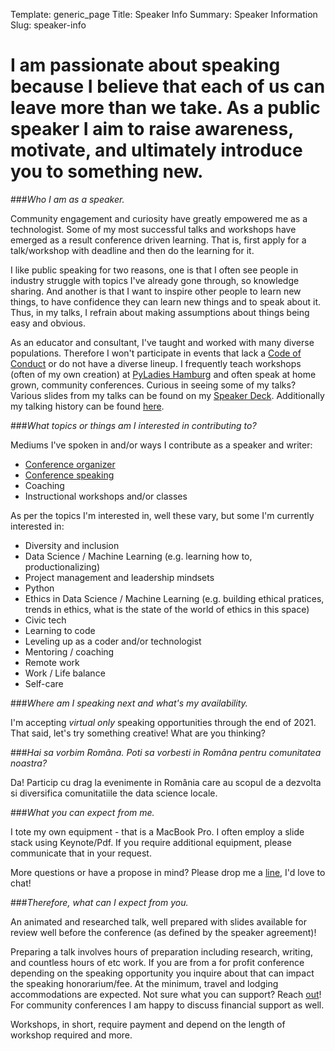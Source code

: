 Template: generic_page
Title: Speaker Info
Summary: Speaker Information 
Slug: speaker-info

# I am passionate about speaking because I believe that each of us can leave more than we take. As a public speaker I aim to raise awareness, motivate, and ultimately introduce you to something new.

###_Who I am as a speaker._

Community engagement and curiosity have greatly empowered me as a technologist. Some of my most successful talks and workshops have emerged as a result conference driven learning. That is, first apply for a talk/workshop with deadline and then do the learning for it.

I like public speaking for two reasons, one is that I often see people in industry struggle with topics I've already gone through, so knowledge sharing. And another is that I want to inspire other people to learn new things, to have confidence they can learn new things and to speak about it. Thus, in my talks, I refrain about making assumptions about things being easy and obvious.

As an educator and consultant, I've taught and worked with many diverse populations. Therefore I won't participate in events that lack a [Code of Conduct](https://www.ashedryden.com/blog/codes-of-conduct-101-faq) or do not have a diverse lineup. I frequently teach workshops (often of my own creation) at [PyLadies Hamburg](https://hamburg.pyladies.com) and often speak at home grown, community conferences. Curious in seeing some of my talks? Various slides from my talks can be found on my [Speaker Deck](https://speakerdeck.com/terezaif). Additionally my talking history can be found [here](/talks.html).

###_What topics or things am I interested in contributing to?_

Mediums I've spoken in and/or ways I contribute as a speaker and writer:

- [Conference organizer](/talks.html#orga)
- [Conference speaking](/talks.html#conferences)
- Coaching
- Instructional workshops and/or classes

As per the topics I'm interested in, well these vary, but some I'm currently interested in:

- Diversity and inclusion 
- Data Science / Machine Learning (e.g. learning how to, productionalizing)
- Project management and leadership mindsets 
- Python 
- Ethics in Data Science / Machine Learning (e.g. building ethical pratices, trends in ethics, what is the state of the world of ethics in this space)
- Civic tech
- Learning to code
- Leveling up as a coder and/or technologist
- Mentoring / coaching
- Remote work 
- Work / Life balance
- Self-care


###_Where am I speaking next and what's my availability._ 

I'm accepting *virtual only* speaking opportunities through the end of 2021. That said, let's try something creative! What are you thinking?

###_Hai sa vorbim Româna. Poti sa vorbesti in Româna pentru comunitatea noastra?_

Da! Particip cu drag la evenimente in România care au scopul de a dezvolta si diversifica comunitatiile the data science locale.  

###_What you can expect from me._

I tote my own equipment - that is a MacBook Pro. I often employ a slide stack using Keynote/Pdf. If you require additional equipment, please communicate that in your request. 

More questions or have a propose in mind? Please drop me a [line](mailto:terezaif@gmail.com?subject=Speaking+Inquiry), I'd love to chat!

###_Therefore, what can I expect from you._

An animated and researched talk, well prepared with slides available for review well before the conference (as defined by the speaker agreement)!

Preparing a talk involves hours of preparation including research, writing, and countless hours of etc work. If you are from a for profit conference depending on the speaking opportunity you inquire about that can impact the speaking honorarium/fee. At the minimum, travel and lodging accommodations are expected. Not sure what you can support? Reach [out](mailto:terezaif@gmail.com?subject=Speaking+Inquiry)! For community conferences I am happy to discuss financial support as well. 

Workshops, in short, require payment and depend on the length of workshop required and more. 





